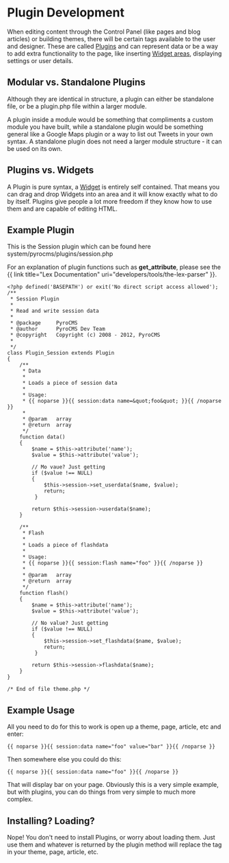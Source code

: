 # Plugin Development

When editing content through the Control Panel (like pages and blog articles) or building themes, there will be certain tags available to the user and designer. These are called <a href="/docs/glossary#plugins">Plugins</a> and can represent data or be a way to add extra functionality to the page, like inserting <a href="/docs/glossary#widget-areas">Widget areas</a>, displaying settings or user details.

## Modular vs. Standalone Plugins

Although they are identical in structure, a plugin can either be standalone file, or be a plugin.php file within a larger module. 

A plugin inside a module would be something that compliments a custom module you have built, while a standalone plugin would be something general like a Google Maps plugin or a way to list out Tweets in your own syntax. A standalone plugin does not need a larger module structure - it can be used on its own.

## Plugins vs. Widgets

A Plugin is pure syntax, a <a href="/docs/glossary#widgets">Widget</a> is entirely self contained. That means you can drag and drop Widgets into an area and it will know exactly what to do by itself. Plugins give people a lot more freedom if they know how to use them and are capable of editing HTML.

## Example Plugin

This is the Session plugin which can be found here <def>system/pyrocms/plugins/session.php</def>

For an explanation of plugin functions such as **get_attribute**, please see the {{ link title="Lex Documentation" uri="developers/tools/the-lex-parser" }}.

	<?php defined('BASEPATH') or exit('No direct script access allowed');
	/**
	 * Session Plugin
	 *
	 * Read and write session data
	 *
	 * @package		PyroCMS
	 * @author		PyroCMS Dev Team
	 * @copyright	Copyright (c) 2008 - 2012, PyroCMS
	 *
	 */
	class Plugin_Session extends Plugin
	{ 
		/**
		 * Data
		 *
		 * Loads a piece of session data
		 *
		 * Usage:
		 * {{ noparse }}{{ session:data name=&quot;foo&quot; }}{{ /noparse }}
		 *
		 * @param	array
		 * @return	array
		 */
		function data()
		{ 
			$name = $this->attribute('name');
			$value = $this->attribute('value');
	
			// Mo vaue? Just getting
			if ($value !== NULL)
			{
				$this->session->set_userdata($name, $value);
				return;
			 }
	
			return $this->session->userdata($name);
		}
	
		/**
		 * Flash
		 *
		 * Loads a piece of flashdata
		 *
		 * Usage:
		 * {{ noparse }}{{ session:flash name="foo" }}{{ /noparse }}
		 *
		 * @param	array
		 * @return	array
		 */
		function flash()
		{
			$name = $this->attribute('name');
			$value = $this->attribute('value');
	
			// No value? Just getting
			if ($value !== NULL)
			{
				$this->session->set_flashdata($name, $value);
				return;
			 }
	
			return $this->session->flashdata($name);
		}
	}

	/* End of file theme.php */

## Example Usage

All you need to do for this to work is open up a theme, page, article, etc and enter:</p>

	{{ noparse }}{{ session:data name="foo" value="bar" }}{{ /noparse }}

Then somewhere else you could do this:

	{{ noparse }}{{ session:data name="foo" }}{{ /noparse }}
<p>
	That will display bar on your page. Obviously this is a very simple example, but with plugins, you can do things from very simple to much more complex.</p>

## Installing? Loading?

Nope! You don't need to install Plugins, or worry about loading them. Just use them and whatever is returned by the plugin method will replace the tag in your theme, page, article, etc.
